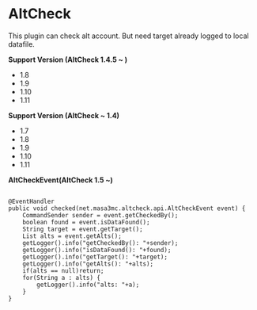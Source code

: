 # AltCheck<br>

This plugin can check alt account. But need target already logged to local datafile.

<b>Support Version (AltCheck 1.4.5 ~ )</b>
<ul>
<li>1.8</li>
<li>1.9</li>
<li>1.10</li>
<li>1.11</li>
</ul>

<b>Support Version (AltCheck ~ 1.4)</b>
<ul>
<li>1.7</li>
<li>1.8</li>
<li>1.9</li>
<li>1.10</li>
<li>1.11</li>
</ul>

<b>AltCheckEvent(AltCheck 1.5 ~)</b>
<pre><code>
@EventHandler
public void checked(net.masa3mc.altcheck.api.AltCheckEvent event) {
	CommandSender sender = event.getCheckedBy();
	boolean found = event.isDataFound();
	String target = event.getTarget();
	List<String> alts = event.getAlts();
	getLogger().info("getCheckedBy(): "+sender);
	getLogger().info("isDataFound(): "+found);
	getLogger().info("getTarget(): "+target);
	getLogger().info("getAlts(): "+alts);
	if(alts == null)return;
	for(String a : alts) {
		getLogger().info("alts: "+a);
	}
}
</code></pre>

